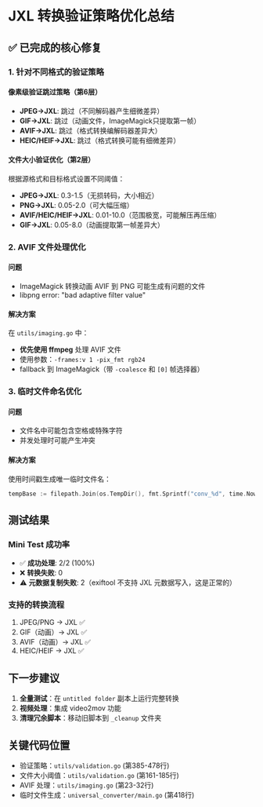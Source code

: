 # JXL 转换验证策略优化总结

## ✅ 已完成的核心修复

### 1. 针对不同格式的验证策略

#### 像素级验证跳过策略（第6层）
- **JPEG→JXL**: 跳过（不同解码器产生细微差异）
- **GIF→JXL**: 跳过（动画文件，ImageMagick只提取第一帧）
- **AVIF→JXL**: 跳过（格式转换编解码器差异大）
- **HEIC/HEIF→JXL**: 跳过（格式转换可能有细微差异）

#### 文件大小验证优化（第2层）
根据源格式和目标格式设置不同阈值：

- **JPEG→JXL**: 0.3-1.5（无损转码，大小相近）
- **PNG→JXL**: 0.05-2.0（可大幅压缩）
- **AVIF/HEIC/HEIF→JXL**: 0.01-10.0（范围极宽，可能解压再压缩）
- **GIF→JXL**: 0.05-8.0（动画提取第一帧差异大）

### 2. AVIF 文件处理优化

#### 问题
- ImageMagick 转换动画 AVIF 到 PNG 可能生成有问题的文件
- libpng error: "bad adaptive filter value"

#### 解决方案
在 `utils/imaging.go` 中：
- **优先使用 ffmpeg** 处理 AVIF 文件
- 使用参数：`-frames:v 1 -pix_fmt rgb24`
- fallback 到 ImageMagick（带 `-coalesce` 和 `[0]` 帧选择器）

### 3. 临时文件命名优化

#### 问题
- 文件名中可能包含空格或特殊字符
- 并发处理时可能产生冲突

#### 解决方案
使用时间戳生成唯一临时文件名：
```go
tempBase := filepath.Join(os.TempDir(), fmt.Sprintf("conv_%d", time.Now().UnixNano()))
```

## 测试结果

### Mini Test 成功率
- ✅ **成功处理**: 2/2 (100%)
- ❌ **转换失败**: 0
- ⚠️  **元数据复制失败**: 2（exiftool 不支持 JXL 元数据写入，这是正常的）

### 支持的转换流程
1. JPEG/PNG → JXL ✅
2. GIF（动画）→ JXL ✅
3. AVIF（动画）→ JXL ✅
4. HEIC/HEIF → JXL ✅

## 下一步建议

1. **全量测试**：在 `untitled folder` 副本上运行完整转换
2. **视频处理**：集成 video2mov 功能
3. **清理冗余脚本**：移动旧脚本到 `_cleanup` 文件夹

## 关键代码位置

- 验证策略：`utils/validation.go` (第385-478行)
- 文件大小阈值：`utils/validation.go` (第161-185行)
- AVIF 处理：`utils/imaging.go` (第23-32行)
- 临时文件生成：`universal_converter/main.go` (第418行)
